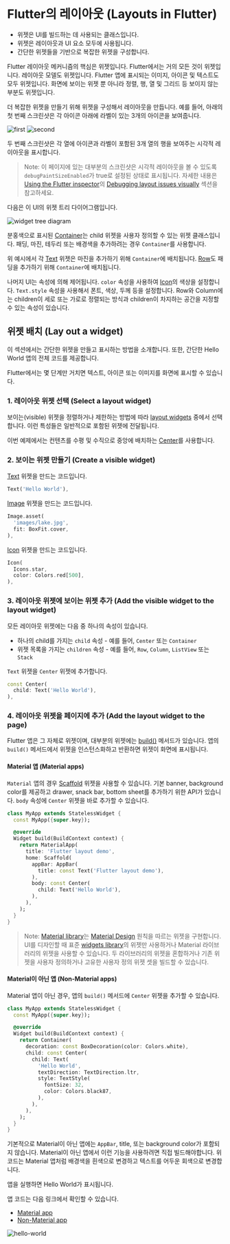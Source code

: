 # Flutter의 레이아웃 (Layouts in Flutter)

- 위젯은 UI를 빌드하는 데 사용되는 클래스입니다.
- 위젯은 레이아웃과 UI 요소 모두에 사용됩니다.
- 간단한 위젯들을 기반으로 복잡한 위젯을 구성합니다.

Flutter 레이아웃 메커니즘의 핵심은 위젯입니다. Flutter에서는 거의 모든 것이 위젯입니다. 레이아웃 모델도 위젯입니다. Flutter 앱에 표시되는 이미지, 아이콘 및 텍스트도 모두 위젯입니다. 화면에 보이는 위젯 뿐 아니라 정렬, 행, 열 및 그리드 등 보이지 않는 부분도 위젯입니다.

더 복잡한 위젯을 만들기 위해 위젯을 구성해서 레이아웃을 만듭니다. 예를 들어, 아래의 첫 번째 스크린샷은 각 아이콘 아래에 라벨이 있는 3개의 아이콘을 보여줍니다.

![first](https://docs.flutter.dev/assets/images/docs/ui/layout/lakes-icons.png)
![second](https://docs.flutter.dev/assets/images/docs/ui/layout/lakes-icons-visual.png)

두 번째 스크린샷은 각 열에 아이콘과 라벨이 포함된 3개 열의 행을 보여주는 시각적 레이아웃을 표시합니다.

> Note: 이 페이지에 있는 대부분의 스크린샷은 시각적 레이아웃을 볼 수 있도록 `debugPaintSizeEnabled`가 true로 설정된 상태로 표시됩니다. 자세한 내용은 [Using the Flutter inspector](https://docs.flutter.dev/tools/devtools/inspector)의 [Debugging layout issues visually](https://docs.flutter.dev/tools/devtools/inspector#debugging-layout-issues-visually) 섹션을 참고하세요.

다음은 이 UI의 위젯 트리 다이어그램입니다.

![widget tree diagram](https://docs.flutter.dev/assets/images/docs/ui/layout/sample-flutter-layout.png)

분홍색으로 표시된 [Container](https://api.flutter.dev/flutter/widgets/Container-class.html)는 child 위젯을 사용자 정의할 수 있는 위젯 클래스입니다. 패딩, 마진, 테두리 또는 배경색을 추가하려는 경우 `Container`를 사용합니다.

위 예시에서 각 [Text](https://api.flutter.dev/flutter/widgets/Text-class.html) 위젯은 마진을 추가하기 위해 `Container`에 배치됩니다. [Row](https://api.flutter.dev/flutter/widgets/Row-class.html)도 패딩을 추가하기 위해 `Container`에 배치됩니다.

나머지 UI는 속성에 의해 제어됩니다. `color` 속성을 사용하여 [Icon](https://api.flutter.dev/flutter/material/Icons-class.html)의 색상을 설정합니다. `Text.style` 속성을 사용해서 폰트, 색상, 두께 등을 설정합니다. Row와 Column에는 children이 세로 또는 가로로 정렬되는 방식과 children이 차지하는 공간을 지정할 수 있는 속성이 있습니다.

## 위젯 배치 (Lay out a widget)
이 섹션에서는 간단한 위젯을 만들고 표시하는 방법을 소개합니다. 또한, 간단한 Hello World 앱의 전체 코드를 제공합니다.

Flutter에서는 몇 단계만 거치면 텍스트, 아이콘 또는 이미지를 화면에 표시할 수 있습니다.

### 1. 레이아웃 위젯 선택 (Select a layout widget)
보이는(visible) 위젯을 정렬하거나 제한하는 방법에 따라 [layout widgets](https://docs.flutter.dev/ui/widgets/layout) 중에서 선택합니다. 이런 특성들은 일반적으로 포함된 위젯에 전달됩니다.

이번 예제에서는 컨텐츠를 수평 및 수직으로 중앙에 배치하는 [Center](https://api.flutter.dev/flutter/widgets/Center-class.html)를 사용합니다.

### 2. 보이는 위젯 만들기 (Create a visible widget)
[Text](https://api.flutter.dev/flutter/widgets/Text-class.html) 위젯을 만드는 코드입니다.

```dart
Text('Hello World'),
```

[Image](https://api.flutter.dev/flutter/widgets/Image-class.html) 위젯을 만드는 코드입니다.

```dart
Image.asset(
  'images/lake.jpg',
  fit: BoxFit.cover,
),
```

[Icon](https://api.flutter.dev/flutter/material/Icons-class.html) 위젯을 만드는 코드입니다.

```dart
Icon(
  Icons.star,
  color: Colors.red[500],
),
```

### 3. 레이아웃 위젯에 보이는 위젯 추가 (Add the visible widget to the layout widget)
모든 레이아웃 위젯에는 다음 중 하나의 속성이 있습니다.

- 하나의 child를 가지는 `child` 속성 - 예를 들어, `Center` 또는 `Container`
- 위젯 목록을 가지는 `children` 속성 - 예를 들어, `Row`, `Column`, `ListView` 또는 `Stack`

`Text` 위젯을 `Center` 위젯에 추가합니다.

```dart
const Center(
  child: Text('Hello World'),
),
```

### 4. 레이아웃 위젯을 페이지에 추가 (Add the layout widget to the page)
Flutter 앱은 그 자체로 위젯이며, 대부분의 위젯에는 [build()](https://api.flutter.dev/flutter/widgets/StatelessWidget/build.html) 메서드가 있습니다. 앱의 `build()` 메서드에서 위젯을 인스턴스화하고 반환하면 위젯이 화면에 표시됩니다.

#### Material 앱 (Material apps)
`Material` 앱의 경우 [Scaffold]() 위젯을 사용할 수 있습니다. 기본 banner, background color를 제공하고 drawer, snack bar, bottom sheet를 추가하기 위한 API가 있습니다. `body` 속성에 `Center` 위젯을 바로 추가할 수 있습니다.

```dart
class MyApp extends StatelessWidget {
  const MyApp({super.key});

  @override
  Widget build(BuildContext context) {
    return MaterialApp(
      title: 'Flutter layout demo',
      home: Scaffold(
        appBar: AppBar(
          title: const Text('Flutter layout demo'),
        ),
        body: const Center(
          child: Text('Hello World'),
        ),
      ),
    );
  }
}
```

> Note: [Material library](https://api.flutter.dev/flutter/material/material-library.html)는 [Material Design](https://m3.material.io/styles) 원칙을 따르는 위젯을 구현합니다. UI를 디자인할 때 표준 [widgets library](https://api.flutter.dev/flutter/widgets/widgets-library.html)의 위젯만 사용하거나 Material 라이브러리의 위젯을 사용할 수 있습니다. 두 라이브러리의 위젯을 혼합하거나 기존 위젯을 사용자 정의하거나 고유한 사용자 정의 위젯 셋을 빌드할 수 있습니다.

#### Material이 아닌 앱 (Non-Material apps)
Material 앱이 아닌 경우, 앱의 `build()` 메서드에 `Center` 위젯을 추가할 수 있습니다.

```dart
class MyApp extends StatelessWidget {
  const MyApp({super.key});

  @override
  Widget build(BuildContext context) {
    return Container(
      decoration: const BoxDecoration(color: Colors.white),
      child: const Center(
        child: Text(
          'Hello World',
          textDirection: TextDirection.ltr,
          style: TextStyle(
            fontSize: 32,
            color: Colors.black87,
          ),
        ),
      ),
    );
  }
}
```

기본적으로 Material이 아닌 앱에는 `AppBar`, title, 또는 background color가 포함되지 않습니다. Material이 아닌 앱에서 이런 기능을 사용하려면 직접 빌드해야합니다. 위 코드는 Material 앱처럼 배경색을 흰색으로 변경하고 텍스트를 어두운 회색으로 변경합니다.

앱을 실행하면 Hello World가 표시됩니다.

앱 코드는 다음 링크에서 확인할 수 있습니다.

- [Material app](https://github.com/flutter/website/tree/main/examples/layout/base)
- [Non-Material app](https://github.com/flutter/website/tree/main/examples/layout/non_material)

![hello-world](https://docs.flutter.dev/assets/images/docs/ui/layout/hello-world.png)